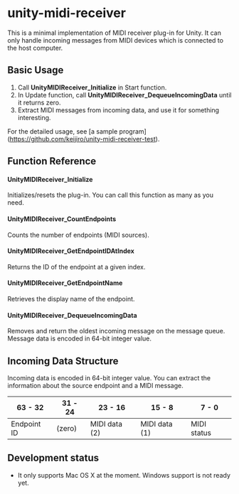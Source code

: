 unity-midi-receiver
===================

This is a minimal implementation of MIDI receiver plug-in for Unity.
It can only handle incoming messages from MIDI devices
which is connected to the host computer.

Basic Usage
-----------

1. Call **UnityMIDIReceiver_Initialize** in Start function.
1. In Update function, call **UnityMIDIReceiver_DequeueIncomingData**
   until it returns zero.
1. Extract MIDI messages from incoming data,
   and use it for something interesting.

For the detailed usage, see [a sample program]
(https://github.com/keijiro/unity-midi-receiver-test).

Function Reference
------------------

#### UnityMIDIReceiver_Initialize

Initializes/resets the plug-in.
You can call this function as many as you need.

#### UnityMIDIReceiver_CountEndpoints

Counts the number of endpoints (MIDI sources).

#### UnityMIDIReceiver_GetEndpointIDAtIndex

Returns the ID of the endpoint at a given index.

#### UnityMIDIReceiver_GetEndpointName

Retrieves the display name of the endpoint.

#### UnityMIDIReceiver_DequeueIncomingData

Removes and return the oldest incoming message on the message queue.
Message data is encoded in 64-bit integer value.

Incoming Data Structure
-----------------------

Incoming data is encoded in 64-bit integer value.
You can extract the information about the source endpoint
and a MIDI message.

|   63 - 32   | 31 - 24 |    23 - 16    |    15 - 8     |    7 - 0    |
| ----------- | ------- | ------------- | ------------- | ----------- |
| Endpoint ID | (zero)  | MIDI data (2) | MIDI data (1) | MIDI status |

Development status
------------------

- It only supports Mac OS X at the moment.
  Windows support is not ready yet.
